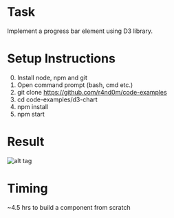 # Task

Implement a progress bar element using D3 library.

# Setup Instructions

0. Install node, npm and git
1. Open command prompt (bash, cmd etc.)
1. git clone https://github.com/r4nd0m/code-examples
2. cd code-examples/d3-chart
3. npm install
4. npm start

# Result
![alt tag](https://github.com/r4nd0m/code-examples/blob/master/d3-chart/src/assets/result.png?raw=true)

# Timing

~4.5 hrs to build a component from scratch

